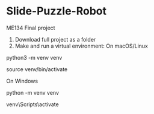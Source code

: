 # Slide-Puzzle-Robot
ME134 Final project

1. Download full project as a folder
2. Make and run a virtual environment:
On macOS/Linux

python3 -m venv venv

source venv/bin/activate

On Windows

python -m venv venv

venv\Scripts\activate



